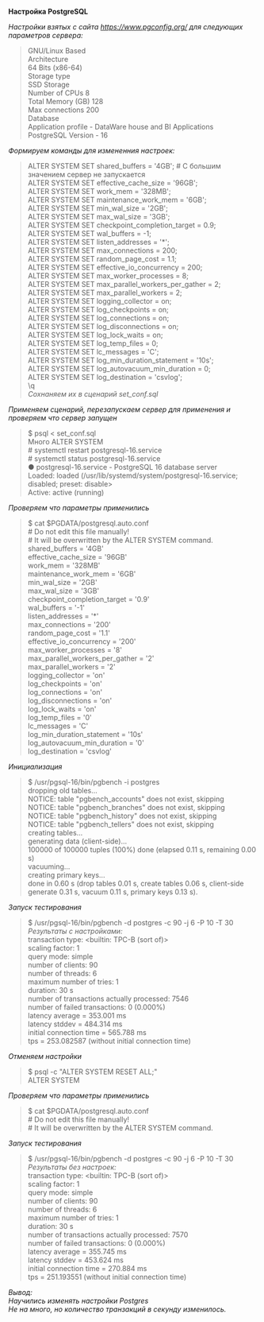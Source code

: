 **Настройка PostgreSQL**  
  
*Настройки взятых с сайта https://www.pgconfig.org/ для следующих параметров сервера:*  
  
> GNU/Linux Based  
> Architecture  
> 64 Bits (x86-64)  
> Storage type  
> SSD Storage  
> Number of CPUs 8  
> Total Memory (GB) 128  
> Max connections 200  
> Database  
> Application profile - DataWare house and BI Applications  
> PostgreSQL Version - 16  
  
*Формируем команды для измененния настроек:*  
> ALTER SYSTEM SET shared_buffers = '4GB'; \# С большим значением сервер не запускается  
> ALTER SYSTEM SET effective_cache_size = '96GB';  
> ALTER SYSTEM SET work_mem = '328MB';  
> ALTER SYSTEM SET maintenance_work_mem = '6GB';  
> ALTER SYSTEM SET min_wal_size = '2GB';  
> ALTER SYSTEM SET max_wal_size = '3GB';  
> ALTER SYSTEM SET checkpoint_completion_target = 0.9;  
> ALTER SYSTEM SET wal_buffers = -1;  
> ALTER SYSTEM SET listen_addresses = '*';  
> ALTER SYSTEM SET max_connections = 200;  
> ALTER SYSTEM SET random_page_cost = 1.1;  
> ALTER SYSTEM SET effective_io_concurrency = 200;  
> ALTER SYSTEM SET max_worker_processes = 8;  
> ALTER SYSTEM SET max_parallel_workers_per_gather = 2;  
> ALTER SYSTEM SET max_parallel_workers = 2;  
> ALTER SYSTEM SET logging_collector = on;  
> ALTER SYSTEM SET log_checkpoints = on;  
> ALTER SYSTEM SET log_connections = on;  
> ALTER SYSTEM SET log_disconnections = on;  
> ALTER SYSTEM SET log_lock_waits = on;  
> ALTER SYSTEM SET log_temp_files = 0;  
> ALTER SYSTEM SET lc_messages = 'C';  
> ALTER SYSTEM SET log_min_duration_statement = '10s';  
> ALTER SYSTEM SET log_autovacuum_min_duration = 0;  
> ALTER SYSTEM SET log_destination = 'csvlog';  
> \q  
> *Сохнаняем их в сценарий set_conf.sql*  
  
*Применяем сценарий, перезапускаем сервер для применения и проверяем что сервер запущен*  
> $ psql < set_conf.sql  
> Много ALTER SYSTEM  
> \# systemctl restart postgresql-16.service  
> \# systemctl status postgresql-16.service   
> ● postgresql-16.service - PostgreSQL 16 database server  
>      Loaded: loaded (/usr/lib/systemd/system/postgresql-16.service; disabled; preset: disable>  
>      Active: active (running)  
  
*Проверяем что параметры применились*  
> $ cat $PGDATA/postgresql.auto.conf  
> \# Do not edit this file manually!  
> \# It will be overwritten by the ALTER SYSTEM command.  
> shared_buffers = '4GB'  
> effective_cache_size = '96GB'  
> work_mem = '328MB'  
> maintenance_work_mem = '6GB'  
> min_wal_size = '2GB'  
> max_wal_size = '3GB'  
> checkpoint_completion_target = '0.9'  
> wal_buffers = '-1'  
> listen_addresses = '*'  
> max_connections = '200'  
> random_page_cost = '1.1'  
> effective_io_concurrency = '200'  
> max_worker_processes = '8'  
> max_parallel_workers_per_gather = '2'  
> max_parallel_workers = '2'  
> logging_collector = 'on'  
> log_checkpoints = 'on'  
> log_connections = 'on'  
> log_disconnections = 'on'  
> log_lock_waits = 'on'  
> log_temp_files = '0'  
> lc_messages = 'C'  
> log_min_duration_statement = '10s'  
> log_autovacuum_min_duration = '0'  
> log_destination = 'csvlog'  
  
*Инициализация*  
> $ /usr/pgsql-16/bin/pgbench -i postgres  
> dropping old tables...  
> NOTICE:  table "pgbench_accounts" does not exist, skipping  
> NOTICE:  table "pgbench_branches" does not exist, skipping  
> NOTICE:  table "pgbench_history" does not exist, skipping  
> NOTICE:  table "pgbench_tellers" does not exist, skipping  
> creating tables...  
> generating data (client-side)...  
> 100000 of 100000 tuples (100%) done (elapsed 0.11 s, remaining 0.00 s)  
> vacuuming...  
> creating primary keys...  
> done in 0.60 s (drop tables 0.01 s, create tables 0.06 s, client-side generate 0.31 s, vacuum 0.11 s, primary keys 0.13 s).  
  
*Запуск тестирования*  
> $ /usr/pgsql-16/bin/pgbench -d postgres -c 90 -j 6 -P 10 -T 30  
*Результаты с настройками:*  
> transaction type: <builtin: TPC-B (sort of)>  
> scaling factor: 1  
> query mode: simple  
> number of clients: 90  
> number of threads: 6  
> maximum number of tries: 1  
> duration: 30 s  
> number of transactions actually processed: 7546  
> number of failed transactions: 0 (0.000%)  
> latency average = 353.001 ms  
> latency stddev = 484.314 ms  
> initial connection time = 565.788 ms  
> tps = 253.082587 (without initial connection time)  
  
*Отменяем настройки*  
> $ psql -c "ALTER SYSTEM RESET ALL;"  
> ALTER SYSTEM  
  
*Проверяем что параметры применились*  
> $ cat $PGDATA/postgresql.auto.conf  
> \# Do not edit this file manually!  
> \# It will be overwritten by the ALTER SYSTEM command.  
  
*Запуск тестирования*  
> $ /usr/pgsql-16/bin/pgbench -d postgres -c 90 -j 6 -P 10 -T 30  
*Результаты без настроек:*  
> transaction type: <builtin: TPC-B (sort of)>  
> scaling factor: 1  
> query mode: simple  
> number of clients: 90  
> number of threads: 6  
> maximum number of tries: 1  
> duration: 30 s  
> number of transactions actually processed: 7570  
> number of failed transactions: 0 (0.000%)  
> latency average = 355.745 ms  
> latency stddev = 453.624 ms  
> initial connection time = 270.884 ms  
> tps = 251.193551 (without initial connection time)  
  
*Вывод:*  
*Научились изменять настройки Postgres*  
*Не на много, но количество транзакций в секунду изменилось.*  
